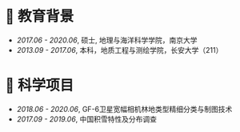 
# 📖 教育背景
- *2017.06 - 2020.06*, 硕士, 地理与海洋科学学院，南京大学
- *2013.09 - 2017.06*, 本科，地质工程与测绘学院，长安大学（211）

# 💬 科学项目
- *2018.06 - 2020.06*, GF-6卫星宽幅相机林地类型精细分类与制图技术
- *2017.09 - 2019.06*, 中国积雪特性及分布调查
